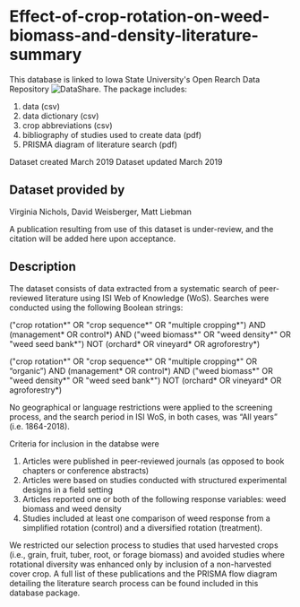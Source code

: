 # Effect-of-crop-rotation-on-weed-biomass-and-density-literature-summary

This database is linked to Iowa State University's Open Rearch Data Repository ![DataShare](https://instr.iastate.libguides.com/datashare). The package includes:

1. data (csv)
2. data dictionary (csv)
3. crop abbreviations (csv)
3. bibliography of studies used to create data (pdf)
4. PRISMA diagram of literature search (pdf)

Dataset created March 2019
Dataset updated March 2019

## Dataset provided by
Virginia Nichols, David Weisberger, Matt Liebman

A publication resulting from use of this dataset is under-review, and the citation will be added here upon acceptance. 

## Description

The dataset consists of data extracted from a systematic search of peer-reviewed literature using ISI Web of Knowledge (WoS). Searches were conducted using the following Boolean strings:

("crop rotation*" OR "crop sequence*" OR "multiple cropping*") AND (management* OR control*) AND ("weed biomass*" OR "weed density*" OR "weed seed bank*") NOT (orchard* OR vineyard* OR agroforestry*)

("crop rotation*" OR "crop sequence*" OR "multiple cropping*" OR “organic”) AND (management* OR control*) AND ("weed biomass*" OR "weed density*" OR "weed seed bank*") NOT (orchard* OR vineyard* OR agroforestry*)

No geographical or language restrictions were applied to the screening process, and the search period in ISI WoS, in both cases, was “All years” (i.e. 1864-2018). 

Criteria for inclusion in the databse were 
1. Articles were published in peer-reviewed journals (as opposed to book chapters or conference abstracts)
2. Articles were based on studies conducted with structured experimental designs in a field setting
3. Articles reported one or both of the following response variables: weed biomass and weed density
4. Studies included at least one comparison of weed response from a simplified rotation (control) and a diversified rotation (treatment). 

We restricted our selection process to studies that used harvested crops (i.e., grain, fruit, tuber, root, or forage biomass) and avoided studies where rotational diversity was enhanced only by inclusion of a non-harvested cover crop. A full list of these publications and the PRISMA flow diagram detailing the literature search process can be found included in this database package. 
